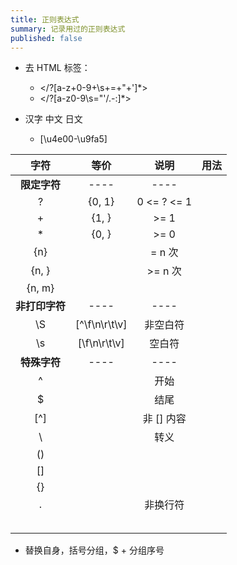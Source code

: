 ```yaml
---
title: 正则表达式
summary: 记录用过的正则表达式
published: false
---
```


- 去 HTML 标签：
	- </?[a-z+0-9+\s+=+"+']*>
	- </?[a-z0-9\s="'/\.\-:]*>


- 汉字 中文 日文
	- [\u4e00-\u9fa5]

|      字符      |     等价      |    说明     | 用法 |
| :------------: | :-----------: | :---------: | ---- |
|  **限定字符**  |     ----      |    ----     |      |
|       ?        |    {0, 1}     | 0 <= ? <= 1 |      |
|       +        |     {1, }     |    >= 1     |      |
|       *        |     {0, }     |    >= 0     |      |
|      {n}       |               |   = n 次    |      |
|     {n, }      |               |   >= n 次   |      |
|     {n, m}     |               |             |      |
| **非打印字符** |     ----      |    ----     |      |
|       \S       | [^\f\n\r\t\v] |  非空白符   |      |
|       \s       | [\f\n\r\t\v]  |   空白符    |      |
|  **特殊字符**  |     ----      |    ----     |      |
|       ^        |               |    开始     |      |
|       $        |               |    结尾     |      |
|      [^]       |               | 非 [] 内容  |      |
|       \        |               |    转义     |      |
|       ()       |               |             |      |
|       []       |               |             |      |
|       {}       |               |             |      |
|       .        |               |  非换行符   |      |
|                |               |             |      |
|                |               |             |      |
|                |               |             |      |
|                |               |             |      |
|                |               |             |      |

- 替换自身，括号分组，$ + 分组序号